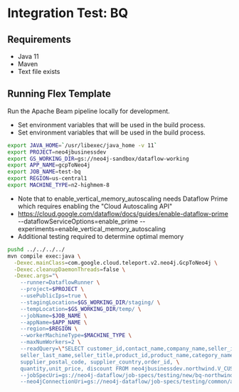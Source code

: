 #  Integration Test: BQ

## Requirements
* Java 11
* Maven
* Text file exists

## Running Flex Template

Run the Apache Beam pipeline locally for development.

* Set environment variables that will be used in the build process.
 * Set environment variables that will be used in the build process.
 ```sh
 export JAVA_HOME=`/usr/libexec/java_home -v 11`
 export PROJECT=neo4jbusinessdev
 export GS_WORKING_DIR=gs://neo4j-sandbox/dataflow-working
 export APP_NAME=gcpToNeo4j
 export JOB_NAME=test-bq
 export REGION=us-central1
 export MACHINE_TYPE=n2-highmem-8
 ```
 * Note that to enable_vertical_memory_autoscaling needs Dataflow Prime which requires enabling the "Cloud Autoscaling API"
 * https://cloud.google.com/dataflow/docs/guides/enable-dataflow-prime
   --dataflowServiceOptions=enable_prime 
   --experiments=enable_vertical_memory_autoscaling 
 * Additional testing required to determine optimal memory
 ```sh
pushd ../../../../
 mvn compile exec:java \
   -Dexec.mainClass=com.google.cloud.teleport.v2.neo4j.GcpToNeo4j \
   -Dexec.cleanupDaemonThreads=false \
   -Dexec.args="\
     --runner=DataflowRunner \
     --project=$PROJECT \
     --usePublicIps=true \
     --stagingLocation=$GS_WORKING_DIR/staging/ \
     --tempLocation=$GS_WORKING_DIR/temp/ \
     --jobName=$JOB_NAME \
     --appName=$APP_NAME \
     --region=$REGION \
     --workerMachineType=$MACHINE_TYPE \
     --maxNumWorkers=2 \
     --readQuery=\"SELECT customer_id,contact_name,company_name,seller_id,seller_first_name, \
     seller_last_name,seller_title,product_id,product_name,category_name,supplier_name, \
     supplier_postal_code, supplier_country,order_id, \
     quantity,unit_price, discount FROM neo4jbusinessdev.northwind.V_CUSTOMER_ORDERS LIMIT 10000\" \
     --jobSpecUri=gs://neo4j-dataflow/job-specs/testing/new/bq-northwind-jobspec.json \
     --neo4jConnectionUri=gs://neo4j-dataflow/job-specs/testing/common/auradb-free-connection.json"
 ```

